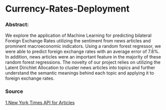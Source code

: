 # Currency-Rates-Deployment
<h3>Abstract:</h3>
We explore the application of Machine Learning for predicting bilateral Foreign Exchange Rates utilizing the sentiment from news articles and prominent macroeconomic indicators. Using a random forest regressor, we were able to predict foreign exchange rates with an average error of 7.8%. In addition, news articles were an important feature in the majority of these random forest regressions. The novelty of our project relies on utilizing the Latent Dirichlet Allocation to cluster news articles into topics and further understand the semantic meanings behind each topic and applying it to foreign exchange rates.
<h3>Source</h3>
<a href="https://developer.nytimes.com">1.New York Times API for Articles</a>
